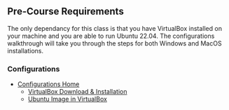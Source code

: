 ## Pre-Course Requirements

The only dependancy for this class is that you have VirtualBox installed on your machine and you are able to run Ubuntu 22.04. The configurations walkthrough will take you through the steps for both Windows and MacOS installations.

### Configurations

- [Configurations Home](https://launchcodetechnicaltraining.org/linux/configurations/)
  - [VirtualBox Download & Installation](https://launchcodetechnicaltraining.org/linux/configurations/virtualbox/)
  - [Ubuntu Image in VirtualBox](https://launchcodetechnicaltraining.org/linux/configurations/ubuntu/)

